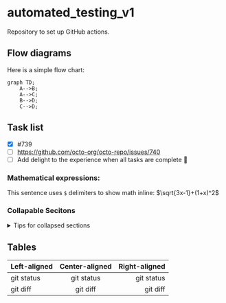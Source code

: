 # automated_testing_v1

Repository to set up GitHub actions.

## Flow diagrams

Here is a simple flow chart:

```mermaid
graph TD;
    A-->B;
    A-->C;
    B-->D;
    C-->D;
```

## Task list

- [x] #739
- [ ] https://github.com/octo-org/octo-repo/issues/740
- [ ] Add delight to the experience when all tasks are complete :tada:

### Mathematical expressions:

This sentence uses `$` delimiters to show math inline: $\sqrt{3x-1}+(1+x)^2$

### Collapable Secitons

<details>

<summary>Tips for collapsed sections</summary>

### You can add a header

You can add text within a collapsed section.

You can add an image or a code block, too.

```ruby
   puts "Hello World"
```

</details>

## Tables

| Left-aligned | Center-aligned | Right-aligned |
| :----------- | :------------: | ------------: |
| git status   |   git status   |    git status |
| git diff     |    git diff    |      git diff |
